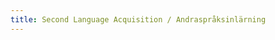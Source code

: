 ```yaml
---
title: Second Language Acquisition / Andraspråksinlärning
---
```


<head>
    <script type="text/javascript" src="https://cdn.jsdelivr.net/gh/pcooksey/bibtex-js@1.0.0/src/bibtex_js.min.js"></script>
</head>

<body>
    <bibtex src="sla.bib"></bibtex>
    <div id="bibtex_display"></div>
</body>